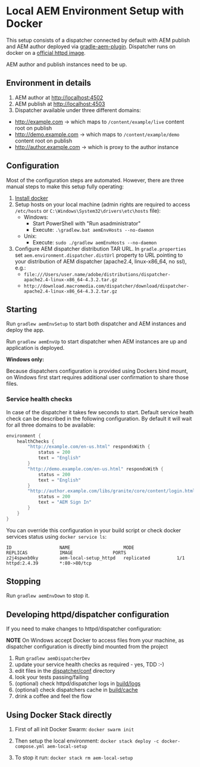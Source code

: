 
# Local AEM Environment Setup with Docker

This setup consists of a dispatcher connected by default with AEM publish and AEM author deployed via [gradle-aem-plugin](https://github.com/Cognifide/gradle-aem-plugin). Dispatcher runs on docker on a [official httpd image](https://hub.docker.com/_/httpd).

AEM author and publish instances need to be up.

## Environment in details
1. AEM author at [http://localhost:4502](http://localhost:4502)
2. AEM publish at [http://localhost:4503](http://localhost:4503)
3. Dispatcher available under three different domains:
  * http://example.com -> which maps to `/content/example/live` content root on publish
  * http://demo.example.com -> which maps to `/content/example/demo` content root on publish
  * http://author.example.com -> which is proxy to the author instance

## Configuration
Most of the configuration steps are automated. However, there are three manual steps to make this setup fully operating:

1. [Install docker](https://docs.docker.com/install/)
2. Setup hosts on your local machine (admin rights are required to access `/etc/hosts` or `C:\Windows\System32\drivers\etc\hosts` file): 
    * Windows: 
        * Start PowerShell with "Run asadministrator"
        * Execute: `.\gradlew.bat aemEnvHosts --no-daemon`
    * Unix: 
        * Execute: `sudo ./gradlew aemEnvHosts --no-daemon`
3. Configure AEM dispatcher distribution TAR URL. In `gradle.properties` set `aem.environment.dispatcher.distUrl` property to URL pointing to your distribution of AEM dispatcher (apache2.4, linux-x86_64, no ssl), e.g.:
    * `file:///Users/user.name/adobe/distributions/dispatcher-apache2.4-linux-x86_64-4.3.2.tar.gz`
    * `http://download.macromedia.com/dispatcher/download/dispatcher-apache2.4-linux-x86_64-4.3.2.tar.gz`
    
## Starting

Run `gradlew aemEnvSetup` to start both dispatcher and AEM instances and deploy the app.

Run `gradlew aemEnvUp` to start dispatcher when AEM instances are up and application is deployed.

**Windows only:**

Because dispatchers configuration is provided using Dockers bind mount, on Windows first start requires additional user confirmation to share those files.

### Service health checks
In case of the dispatcher it takes few seconds to start. Default service heath check can be described in the following configuration. By default it will wait for all three domains to be available:

```kotlin
environment {
    healthChecks {
        "http://example.com/en-us.html" respondsWith {
            status = 200
            text = "English"
        }
        "http://demo.example.com/en-us.html" respondsWith {
            status = 200
            text = "English"
        }
        "http://author.example.com/libs/granite/core/content/login.html?resource=%2F&\$\$login\$\$=%24%24login%24%24&j_reason=unknown&j_reason_code=unknown" respondsWith {
            status = 200
            text = "AEM Sign In"
        }
    }
}
```

You can override this configuration in your build script or check docker services status using `docker service ls`:
```
ID                  NAME                    MODE                REPLICAS            IMAGE               PORTS
z2j4spwxb0ky        aem-local-setup_httpd   replicated          1/1                 httpd:2.4.39        *:80->80/tcp
```

## Stopping

Run `gradlew aemEnvDown` to stop it.

## Developing httpd/dispatcher configuration

If you need to make changes to httpd/dispatcher configuration:

**NOTE** On Windows accept Docker to access files from your machine, as dispatcher configuration is directly bind mounted from the project

1. Run `gradlew aemDispatcherDev`
2. update your service health checks as required - yes, TDD :-)
3. edit files in the [dispatcher/conf](dispatcher/conf) directory 
4. look your tests passing/failing
5. (optional) check httpd/dispatcher logs in [build/logs](build/logs) 
6. (optional) check dispatchers cache in [build/cache](build/cache)
7. drink a coffee and feel the flow 

## Using Docker Stack directly 
1. First of all init Docker Swarm:
`docker swarm init`

2. Then setup the local environment:
`docker stack deploy -c docker-compose.yml aem-local-setup` 

3. To stop it run:
`docker stack rm aem-local-setup`
